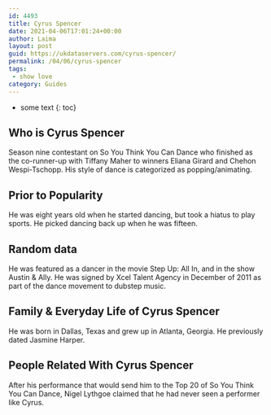 ```yaml
---
id: 4493
title: Cyrus Spencer
date: 2021-04-06T17:01:24+00:00
author: Laima
layout: post
guid: https://ukdataservers.com/cyrus-spencer/
permalink: /04/06/cyrus-spencer
tags:
 - show love
category: Guides
---
```


* some text
{: toc}


## Who is Cyrus Spencer
                  
                  
                  
Season nine contestant on So You Think You Can Dance who finished as the co-runner-up with Tiffany Maher to winners Eliana Girard and Chehon Wespi-Tschopp. His style of dance is categorized as popping/animating. 
                  
              
            
              
            
                
                
                
## Prior to Popularity
                  
                  
                  
He was eight years old when he started dancing, but took a hiatus to play sports. He picked dancing back up when he was fifteen. 
                  
              
            
              
            
                
                
                
## Random data
                  
                  
                  
He was featured as a dancer in the movie Step Up: All In, and in the show Austin & Ally. He was signed by Xcel Talent Agency in December of 2011 as part of the dance movement to dubstep music. 
                  
              
            
              
            
                
                
                
## Family & Everyday Life of Cyrus Spencer
                  
                  
                  
He was born in Dallas, Texas and grew up in Atlanta, Georgia. He previously dated Jasmine Harper. 
                  
              
            
              
            
                
                
                
## People Related With Cyrus Spencer
                  
                  
                  
After his performance that would send him to the Top 20 of So You Think You Can Dance, Nigel Lythgoe claimed that he had never seen a performer like Cyrus. 
                  
              
            
              
            
                
              
            
              
              
            
            
              
            
          
          
          